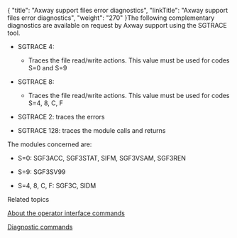 {
    "title": "Axway support files error diagnostics",
    "linkTitle": "Axway support files error diagnostics",
    "weight": "270"
}The following complementary diagnostics are available on request by Axway support using the SGTRACE tool.

-   SGTRACE 4:
    -   Traces the file read/write actions. This value must be used for codes S=0 and S=9
-   SGTRACE 8:
    -   Traces the file read/write actions. This value must be used for codes S=4, 8, C, F
-   SGTRACE 2: traces the errors

<!-- -->

-   SGTRACE 128: traces the module calls and returns

The modules concerned are:

-   S=0: SGF3ACC, SGF3STAT, SIFM, SGF3VSAM, SGF3REN

<!-- -->

-   S=9: SGF3SV99

<!-- -->

-   S=4, 8, C, F: SGF3C, SIDM

Related topics

[About the operator interface commands](../../t_start_servers_jobs_zos/t_system_environment_zos/r_about_operator_interface_commands)

[Diagnostic commands](#)

